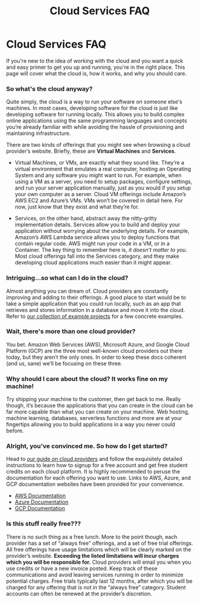 ﻿---
layout: default
category: Getting Started
title: Cloud Services FAQ
order: 1
permalink: /clsvcfaq.html
---

# Cloud Services FAQ

If you're new to the idea of working with the cloud and you want a quick and easy primer to get you up and running, you're in the right place. This page will cover what the cloud is, how it works, and why you should care.

### So what's the cloud anyway?
Quite simply, the cloud is a way to run your software on someone else's machines. In most cases, developing software for the cloud is just like developing software for running locally. This allows you to build complex online applications using the same programming languages and concepts you’re already familiar with while avoiding the hassle of provisioning and maintaining infrastructure.

There are two kinds of offerings that you might see when browsing a cloud provider’s website. Briefly, these are **Virtual Machines** and **Services**.

* Virtual Machines, or VMs, are exactly what they sound like. They’re a virtual environment that emulates a real computer, hosting an Operating System and any software you might want to run. For example, when using a VM as a server, you need to setup packages, configure settings, and run your server application manually, just as you would if you setup your own computer as a server. Cloud VM offerings include Amazon’s AWS EC2 and Azure’s VMs. VMs won’t be covered in detail here. For now, just know that they exist and what they’re for.

* Services, on the other hand, abstract away the nitty-gritty implementation details. Services allow you to build and deploy your application without worrying about the underlying details. For example, Amazon’s AWS Lambda service allows you to deploy functions that contain regular code. AWS might run your code in a VM, or in a Container. The key thing to remember here is, *it doesn’t matter to you*. Most cloud offerings fall into the Services category, and they make developing cloud applications much easier than it might appear.

### Intriguing...so what can I do in the cloud?
Almost anything you can dream of. Cloud providers are constantly improving and adding to their offerings. A good place to start would be to take a simple application that you could run locally, such as an app that retrieves and stores information in a database and move it into the cloud. Refer to [our collection of example projects](project_ideas.html) for a few concrete examples.

### Wait, there's more than one cloud provider?
You bet. Amazon Web Services (AWS), Microsoft Azure, and Google Cloud Platform (GCP) are the three most well-known cloud providers out there today, but they aren’t the only ones. In order to keep these docs coherent (and us, sane) we’ll be focusing on these three.


### Why should I care about the cloud? It works fine on my machine!
Try shipping your machine to the customer, then get back to me. Really though, it’s because the applications that you can create in the cloud can be far more capable than what you can create on your machine. Web hosting, machine learning, databases, serverless functions and more are at your fingertips allowing you to build applications in a way you never could before.

### Alright, you've convinced me. So how do I get started?
Head to [our guide on cloud providers](_docs/cloud_account_setup.md) and follow the exquisitely detailed instructions to learn how to signup for a free account and get free student credits on each cloud platform. It is highly recommended to peruse the documentation for each offering you want to use. Links to AWS, Azure, and GCP documentation websites have been provided for your convenience.
* [AWS Documentation](https://docs.aws.amazon.com/index.html)
* [Azure Documentation](https://docs.microsoft.com/en-us/azure/)
* [GCP Documentation](https://cloud.google.com/docs/)

### Is this stuff really free???
There is no such thing as a free lunch. More to the point though, each provider has a set of “always free” offerings, and a set of free trial offerings. All free offerings have usage limitations which will be clearly marked on the provider’s website. **Exceeding the listed limitations will incur charges which you will be responsible for.** Cloud providers will email you when you use credits or have a new invoice posted. Keep track of these communications and avoid leaving services running in order to minimize potential charges. Free trials typically last 12 months, after which you will be charged for any offering that is not in the “always free” category. Student accounts can often be renewed at the provider’s discretion.

